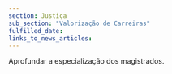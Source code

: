 ```yaml
---
section: Justiça
sub_section: "Valorização de Carreiras"
fulfilled_date:
links_to_news_articles:
---
```


Aprofundar a especialização dos magistrados.